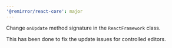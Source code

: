 ```yaml
---
'@remirror/react-core': major
---
```


Change `onUpdate` method signature in the `ReactFramework` class.

This has been done to fix the update issues for controlled editors.
